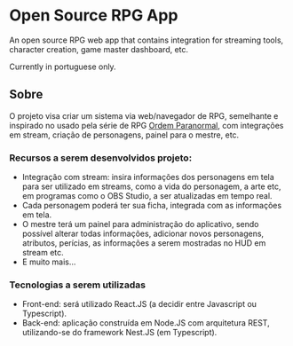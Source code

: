# Open Source RPG App
An open source RPG web app that contains integration for streaming tools, character creation, game master dashboard, etc.

Currently in portuguese only.

## Sobre
O projeto visa criar um sistema via web/navegador de RPG, semelhante e inspirado no usado pela série de RPG [Ordem Paranormal](https://ordemparanormal.com.br/), com integrações em stream, criação de personagens, painel para o mestre, etc.

### Recursos a serem desenvolvidos projeto:
- Integração com stream: insira informações dos personagens em tela para ser utilizado em streams, como a vida do personagem, a arte etc, em programas como o OBS Studio, a ser atualizadas em tempo real.
- Cada personagem poderá ter sua ficha, integrada com as informações em tela.
- O mestre terá um painel para administração do aplicativo, sendo possível alterar todas informações, adicionar novos personagens, atributos, perícias, as informações a serem mostradas no HUD em stream etc.
- E muito mais...

### Tecnologias a serem utilizadas
- Front-end: será utilizado React.JS (a decidir entre Javascript ou Typescript).
- Back-end: aplicação construída em Node.JS com arquitetura REST, utilizando-se do framework Nest.JS (em Typescript).
